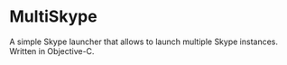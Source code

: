 # MultiSkype

A simple Skype launcher that allows to launch multiple Skype instances. Written in Objective-C.